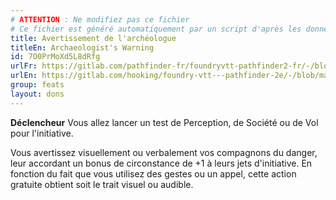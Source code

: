 ```yaml
---
# ATTENTION : Ne modifiez pas ce fichier
# Ce fichier est généré automatiquement par un script d'après les données du module Foundry VTT officiel et de sa traduction
title: Avertissement de l'archéologue
titleEn: Archaeologist's Warning
id: 7O0PrMoXd5L8dRfg
urlFr: https://gitlab.com/pathfinder-fr/foundryvtt-pathfinder2-fr/-/blob/master/data/feats/7O0PrMoXd5L8dRfg.htm
urlEn: https://gitlab.com/hooking/foundry-vtt---pathfinder-2e/-/blob/master/packs/data/feats.db/archaeologist-s-warning.json
group: feats
layout: dons
---
```

**Déclencheur** Vous allez lancer un test de Perception, de Société ou de Vol pour l'initiative.

Vous avertissez visuellement ou verbalement vos compagnons du danger, leur accordant un bonus de circonstance de +1 à leurs jets d'initiative. En fonction du fait que vous utilisez des gestes ou un appel, cette action gratuite obtient soit le trait visuel ou audible.


